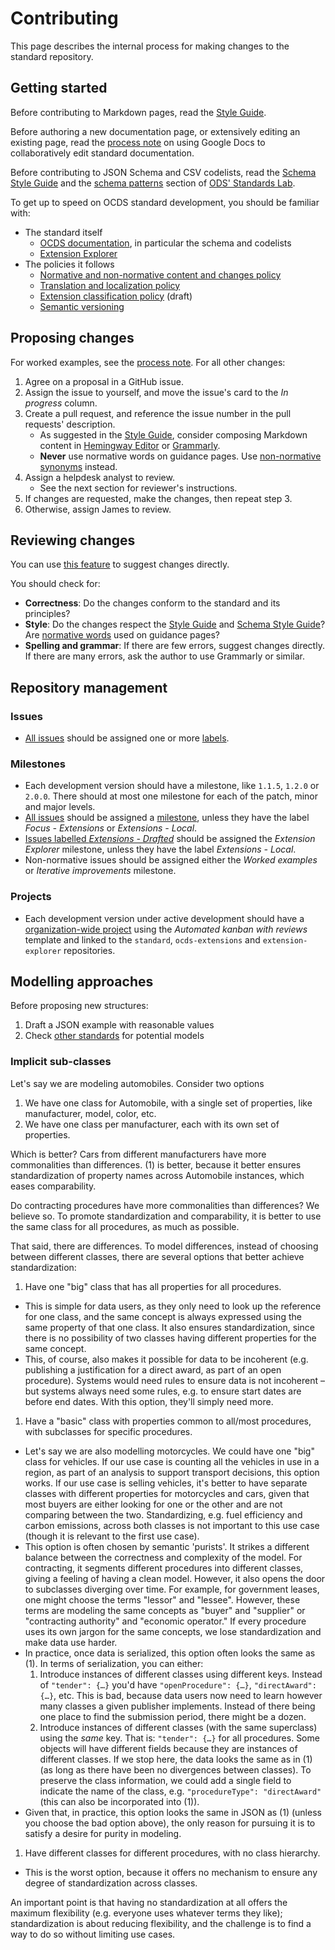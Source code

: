 # Contributing

This page describes the internal process for making changes to the standard repository.

## Getting started

Before contributing to Markdown pages, read the [Style Guide](../../meta/style_guide).

Before authoring a new documentation page, or extensively editing an existing page, read the [process note](https://docs.google.com/document/d/1vBn4HFaczjcCur19kSwEMwk2uciFCdNgm9S9Ue_LnjY/) on using Google Docs to collaboratively edit standard documentation.

Before contributing to JSON Schema and CSV codelists, read the [Schema Style Guide](../../meta/schema_style_guide) and the [schema patterns](https://os4d.opendataservices.coop/patterns/schema/) section of [ODS' Standards Lab](http://os4d.opendataservices.coop/).

To get up to speed on OCDS standard development, you should be familiar with:

* The standard itself
  * [OCDS documentation](https://standard.open-contracting.org/), in particular the schema and codelists
  * [Extension Explorer](https://extensions.open-contracting.org/)
* The policies it follows
  * [Normative and non-normative content and changes policy](https://docs.google.com/document/d/1xjlAneqgewZvHh6_hwuQ98hbjxRcA2IUqOTJiNGcOf8/edit)
  * [Translation and localization policy](https://standard.open-contracting.org/1.1/en/support/governance/#translation-and-localization-policy)
  * [Extension classification policy](https://docs.google.com/document/d/1zvR1PDefO6yTK28uKA6XCnxMLiC9oiEeb3uFjHuRyqI/edit) (draft)
  * [Semantic versioning](https://semver.org)

## Proposing changes

For worked examples, see the [process note](https://docs.google.com/document/d/1Sp1sXVx99k-zdpNKE6kAwGkmyHG6KWCIaiZ1GYE_cOY/edit). For all other changes:

1. Agree on a proposal in a GitHub issue.
1. Assign the issue to yourself, and move the issue's card to the *In progress* column.
1. Create a pull request, and reference the issue number in the pull requests' description.
    * As suggested in the [Style Guide](../../meta/style_guide), consider composing Markdown content in [Hemingway Editor](http://www.hemingwayapp.com/) or [Grammarly](https://www.grammarly.com/).
    * **Never** use normative words on guidance pages. Use [non-normative synonyms](https://tools.ietf.org/html/draft-hansen-nonkeywords-non2119-04#page-3) instead.
1. Assign a helpdesk analyst to review.
    * See the next section for reviewer's instructions.
1. If changes are requested, make the changes, then repeat step 3.
1. Otherwise, assign James to review.

## Reviewing changes

You can use [this feature](https://help.github.com/en/github/collaborating-with-issues-and-pull-requests/reviewing-proposed-changes-in-a-pull-request) to suggest changes directly.

You should check for:

* **Correctness**: Do the changes conform to the standard and its principles?
* **Style**: Do the changes respect the [Style Guide](../../meta/style_guide) and [Schema Style Guide](../../meta/schema_style_guide)? Are [normative words](https://tools.ietf.org/html/draft-hansen-nonkeywords-non2119-04#page-3) used on guidance pages?
* **Spelling and grammar**: If there are few errors, suggest changes directly. If there are many errors, ask the author to use Grammarly or similar.

## Repository management

### Issues

* [All issues](https://github.com/open-contracting/standard/issues?q=is%3Aissue+is%3Aopen+no%3Alabel) should be assigned one or more [labels](https://github.com/open-contracting/standard/labels).

### Milestones

* Each development version should have a milestone, like `1.1.5`, `1.2.0` or `2.0.0`. There should at most one milestone for each of the patch, minor and major levels.
* [All issues](https://github.com/open-contracting/standard/issues?q=is%3Aissue+is%3Aopen+no%3Amilestone+-label%3A%22Focus+-+Extensions%22+-label%3A%22Extensions+-+Local%22) should be assigned a [milestone](https://github.com/open-contracting/standard/milestones), unless they have the label *Focus - Extensions* or *Extensions - Local*.
* [Issues labelled *Extensions - Drafted*](https://github.com/open-contracting/standard/issues?q=is%3Aopen+is%3Aissue+label%3A%22Extensions+-+Drafted%22+-label%3A%22Extensions+-+Local%22+-milestone%3A%22Extension+Explorer%22+) should be assigned the *Extension Explorer* milestone, unless they have the label *Extensions - Local*.
* Non-normative issues should be assigned either the *Worked examples* or *Iterative improvements* milestone.

### Projects

* Each development version under active development should have a [organization-wide project](https://github.com/orgs/open-contracting/projects) using the *Automated kanban with reviews* template and linked to the `standard`, `ocds-extensions` and `extension-explorer` repositories.

## Modelling approaches

Before proposing new structures:

1. Draft a JSON example with reasonable values
1. Check [other standards](https://lov.linkeddata.es/dataset/lov) for potential models

### Implicit sub-classes

Let's say we are modeling automobiles. Consider two options

1. We have one class for Automobile, with a single set of properties, like manufacturer, model, color, etc.
2. We have one class per manufacturer, each with its own set of properties.

Which is better? Cars from different manufacturers have more commonalities than differences. (1) is better, because it better ensures standardization of property names across Automobile instances, which eases comparability.

Do contracting procedures have more commonalities than differences? We believe so. To promote standardization and comparability, it is better to use the same class for all procedures, as much as possible.

That said, there are differences. To model differences, instead of choosing between different classes, there are several options that better achieve standardization:

1. Have one "big" class that has all properties for all procedures.
  * This is simple for data users, as they only need to look up the reference for one class, and the same concept is always expressed using the same property of that one class. It also ensures standardization, since there is no possibility of two classes having different properties for the same concept.
  * This, of course, also makes it possible for data to be incoherent (e.g. publishing a justification for a direct award, as part of an open procedure). Systems would need rules to ensure data is not incoherent – but systems always need some rules, e.g. to ensure start dates are before end dates. With this option, they'll simply need more.

1. Have a "basic" class with properties common to all/most procedures, with subclasses for specific procedures.
  * Let's say we are also modelling motorcycles. We could have one "big" class for vehicles. If our use case is counting all the vehicles in use in a region, as part of an analysis to support transport decisions, this option works. If our use case is selling vehicles, it's better to have separate classes with different properties for motorcycles and cars, given that most buyers are either looking for one or the other and are not comparing between the two. Standardizing, e.g. fuel efficiency and carbon emissions, across both classes is not important to this use case (though it is relevant to the first use case).
  * This option is often chosen by semantic 'purists'. It strikes a different balance between the correctness and complexity of the model. For contracting, it segments different procedures into different classes, giving a feeling of having a clean model. However, it also opens the door to subclasses diverging over time. For example, for government leases, one might choose the terms "lessor" and "lessee". However, these terms are modeling the same concepts as "buyer" and "supplier" or "contracting authority" and "economic operator." If every procedure uses its own jargon for the same concepts, we lose standardization and make data use harder.
  * In practice, once data is serialized, this option often looks the same as (1). In terms of serialization, you can either:
      1. Introduce instances of different classes using different keys. Instead of `"tender": {…}` you'd have `"openProcedure": {…}`, `"directAward": {…}`, etc. This is bad, because data users now need to learn however many classes a given publisher implements. Instead of there being one place to find the submission period, there might be a dozen.
      1. Introduce instances of different classes (with the same superclass) using the *same* key. That is: `"tender": {…}` for all procedures. Some objects will have different fields because they are instances of different classes. If we stop here, the data looks the same as in (1) (as long as there have been no divergences between classes). To preserve the class information, we could add a single field to indicate the name of the class, e.g. `"procedureType": "directAward"` (this can also be incorporated into (1)).
  * Given that, in practice, this option looks the same in JSON as (1) (unless you choose the bad option above), the only reason for pursuing it is to satisfy a desire for purity in modeling.

1. Have different classes for different procedures, with no class hierarchy.
  * This is the worst option, because it offers no mechanism to ensure any degree of standardization across classes.

An important point is that having no standardization at all offers the maximum flexibility (e.g. everyone uses whatever terms they like); standardization is about reducing flexibility, and the challenge is to find a way to do so without limiting use cases.

